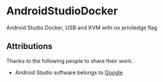 # AndroidStudioDocker
Android Studio Docker, USB and KVM with no priviledge flag

## Attributions

Thanks to the following people to share their work:

* Android Studio software belongs to [Google](https://developer.android.com/studio/)

